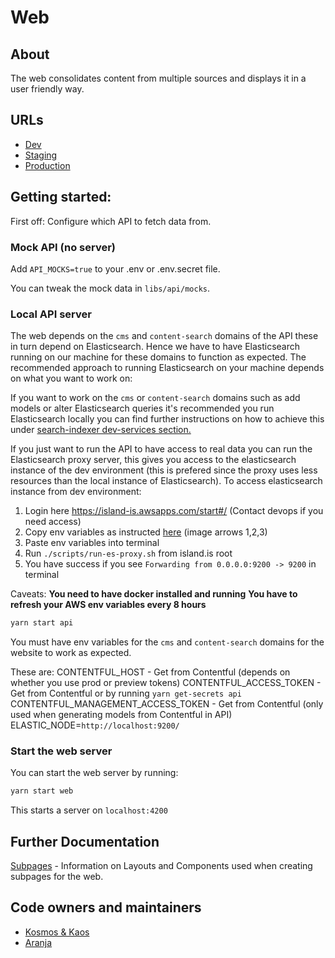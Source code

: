 # Web

## About

The web consolidates content from multiple sources and displays it in a user friendly way.

## URLs

- [Dev](https://beta.dev01.devland.is)
- [Staging](https://beta.staging01.devland.is)
- [Production](https://island.is)

## Getting started:

First off: Configure which API to fetch data from.

### Mock API (no server)

Add `API_MOCKS=true` to your .env or .env.secret file.

You can tweak the mock data in `libs/api/mocks`.

### Local API server
The web depends on the `cms` and `content-search` domains of the API these in turn depend on Elasticsearch.
Hence we have to have Elasticsearch running on our machine for these domains to function as expected.
The recommended approach to running Elasticsearch on your machine depends on what you want to work on:

If you want to work on the `cms` or `content-search` domains such as add models or alter Elasticsearch queries it's recommended you run Elasticsearch locally you can find further instructions on how to achieve this under [search-indexer dev-services section.](https://docs.devland.is/handbook/apps/services/search-indexer/dev-services)

If you just want to run the API to have access to real data you can run the Elasticsearch proxy server, this gives you access to the elasticsearch instance of the dev environment (this is prefered since the proxy uses less resources than the local instance of Elasticsearch).
To access elasticsearch instance from dev environment:
1. Login here https://island-is.awsapps.com/start#/ (Contact devops if you need access)
2. Copy env variables as instructed [here](https://docs.devland.is/handbook/technical-overview/devops/dockerizing#troubleshooting) (image arrows 1,2,3)
3. Paste env variables into terminal
4. Run `./scripts/run-es-proxy.sh` from island.is root
5. You have success if you see `Forwarding from 0.0.0.0:9200 -> 9200` in terminal

Caveats:
**You need to have docker installed and running**
**You have to refresh your AWS env variables every 8 hours**

```bash
yarn start api
```

You must have env variables for the `cms` and `content-search` domains for the website to work as expected.

These are:
CONTENTFUL_HOST - Get from Contentful (depends on whether you use prod or preview tokens)
CONTENTFUL_ACCESS_TOKEN - Get from Contentful or by running `yarn get-secrets api`
CONTENTFUL_MANAGEMENT_ACCESS_TOKEN - Get from Contentful (only used when generating models from Contentful in API)
ELASTIC_NODE=`http://localhost:9200/`

### Start the web server

You can start the web server by running:

```bash
yarn start web
```

This starts a server on `localhost:4200`

## Further Documentation

[Subpages](./docs/subpages.md) - Information on Layouts and Components used when
creating subpages for the web.

## Code owners and maintainers

- [Kosmos & Kaos](https://github.com/orgs/island-is/teams/kosmos-kaos/members)
- [Aranja](https://github.com/orgs/island-is/teams/aranja/members)
